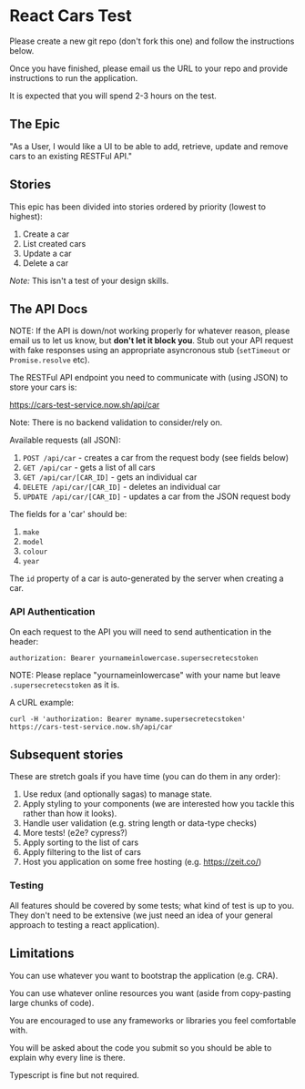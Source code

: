 # React Cars Test

Please create a new git repo (don't fork this one) and follow the instructions below.

Once you have finished, please email us the URL to your repo and provide instructions to run the application.

It is expected that you will spend 2-3 hours on the test. 

## The Epic

"As a User, I would like a UI to be able to add, retrieve, update and remove cars to an existing RESTFul API."

## Stories

This epic has been divided into stories ordered by priority (lowest to highest):

1. Create a car
1. List created cars
1. Update a car
1. Delete a car

*Note:* This isn't a test of your design skills.

## The API Docs

NOTE: If the API is down/not working properly for whatever reason, please email us to let us know, but **don't let it block you**.
Stub out your API request with fake responses using an appropriate asyncronous stub (`setTimeout` or `Promise.resolve` etc).

The RESTFul API endpoint you need to communicate with (using JSON) to store your cars is: 

https://cars-test-service.now.sh/api/car

Note: There is no backend validation to consider/rely on.

Available requests (all JSON):

1. `POST /api/car` - creates a car from the request body (see fields below)
1. `GET /api/car` - gets a list of all cars
1. `GET /api/car/[CAR_ID]` - gets an individual car
1. `DELETE /api/car/[CAR_ID]` - deletes an individual car
1. `UPDATE /api/car/[CAR_ID]` - updates a car from the JSON request body

The fields for a 'car' should be:

1. `make`  
1. `model` 
1. `colour`  
1. `year` 

The `id` property of a car is auto-generated by the server when creating a car.

### API Authentication

On each request to the API you will need to send authentication in the header:

`authorization: Bearer yournameinlowercase.supersecretecstoken`

NOTE: Please replace "yournameinlowercase" with your name but leave `.supersecretecstoken` as it is.

A cURL example:

```curl -H 'authorization: Bearer myname.supersecretecstoken' https://cars-test-service.now.sh/api/car```

## Subsequent stories

These are stretch goals if you have time (you can do them in any order):

1. Use redux (and optionally sagas) to manage state.
1. Apply styling to your components (we are interested how you tackle this rather than how it looks).
1. Handle user validation (e.g. string length or data-type checks)
1. More tests! (e2e? cypress?)
1. Apply sorting to the list of cars
1. Apply filtering to the list of cars
1. Host you application on some free hosting (e.g. https://zeit.co/)

### Testing

All features should be covered by some tests; what kind of test is up to you. They don't need to be extensive (we just need an idea of your general approach to testing a react application).

## Limitations

You can use whatever you want to bootstrap the application (e.g. CRA).

You can use whatever online resources you want (aside from copy-pasting large chunks of code).

You are encouraged to use any frameworks or libraries you feel comfortable with.

You will be asked about the code you submit so you should be able to explain why every line is there.

Typescript is fine but not required.
